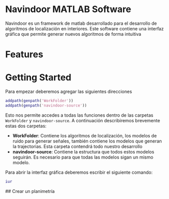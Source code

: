 # Navindoor MATLAB Software 

Navindoor es un framework de matlab desarrollado para el desarrollo de algoritmos de localización en interiores. Este software contiene una interfaz gráfica que permite generar nuevos algoritmos de forma intuitiva
# Features

# Getting Started
Para empezar deberemos agregar las siguientes direcciones 
```matlab
addpath(genpath('WorkFolder'))
addpath(genpath('navindoor-source'))
```
Esto nos permite accedes a todas las funciones dentro de las carpetas `WorkFolder` y `navindoor-source`. A continuación describiremos brevemente estas dos carpetas:
 
- **WorkFolder**: Contiene los algoritmos de localización, los modelos de ruido para generar señales, también contiene los modelos que generan la trajectorias. Esta carpeta contendrá todo nuestro desarrollo
- **navindoor-source**: Contiene la estructura que todos estos modelos seguirán. Es necesario para que todas las modelos sigan un mismo modelo.

Para abrir la interfaz gráfica deberemos escribir el siguiente comando:

```matlab
iur
```
## Crear un planimetría



